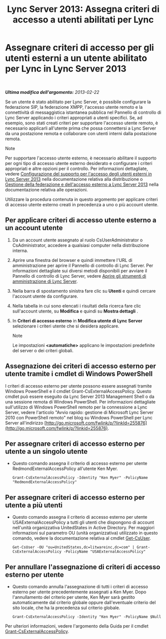﻿---
title: "Lync Server 2013: Assegna criteri di accesso a utenti abilitati per Lync"
TOCTitle: Assegnare criteri di accesso per gli utenti esterni a un utente abilitato per Lync
ms:assetid: 736fcaad-9f95-4896-b767-e199d86a00a4
ms:mtpsurl: https://technet.microsoft.com/it-it/library/Gg398551(v=OCS.15)
ms:contentKeyID: 49300973
ms.date: 08/24/2015
mtps_version: v=OCS.15
ms.translationtype: HT
---

# Assegnare criteri di accesso per gli utenti esterni a un utente abilitato per Lync in Lync Server 2013

 

_**Ultima modifica dell'argomento:** 2013-02-22_

Se un utente è stato abilitato per Lync Server, è possibile configurare la federazione SIP, la federazione XMPP, l'accesso utente remoto e la connettività di messaggistica istantanea pubblica nel Pannello di controllo di Lync Server applicando i criteri appropriati a utenti specifici. Se, ad esempio, sono stati creati criteri per supportare l'accesso utente remoto, è necessario applicarli all'utente prima che possa connettersi a Lync Server da una postazione remota e collaborare con utenti interni dalla postazione remota.


> [!NOTE]
> Per supportare l'accesso utente esterno, è necessario abilitare il supporto per ogni tipo di accesso utente esterno desiderato e configurare i criteri appropriati e altre opzioni per il controllo. Per informazioni dettagliate, vedere <A href="lync-server-2013-configuring-support-for-external-user-access.md">Configurazione del supporto per l'accesso degli utenti esterni in Lync Server 2013</A> nella documentazione relativa alla distribuzione o <A href="lync-server-2013-managing-federation-and-external-access-to-lync-server-2013.md">Gestione della federazione e dell'accesso esterno a Lync Server 2013</A> nella documentazione relativa alle operazioni.



Utilizzare la procedura contenuta in questo argomento per applicare criteri di accesso utente esterno creati in precedenza a uno o più account utente.

## Per applicare criteri di accesso utente esterno a un account utente

1.  Da un account utente assegnato al ruolo CsUserAdministrator o CsAdministrator, accedere a qualsiasi computer nella distribuzione interna.

2.  Aprire una finestra del browser e quindi immettere l'URL di amministrazione per aprire il Pannello di controllo di Lync Server. Per informazioni dettagliate sui diversi metodi disponibili per avviare il Pannello di controllo di Lync Server, vedere [Aprire gli strumenti di amministrazione di Lync Server](lync-server-2013-open-lync-server-administrative-tools.md).

3.  Nella barra di spostamento sinistra fare clic su **Utenti** e quindi cercare l'account utente da configurare.

4.  Nella tabella in cui sono elencati i risultati della ricerca fare clic sull'account utente, su **Modifica** e quindi su **Mostra dettagli** .

5.  In **Criteri di accesso esterno** in **Modifica utente di Lync Server** selezionare i criteri utente che si desidera applicare.
    

    > [!NOTE]
    > Le impostazioni <STRONG>&lt;automatiche&gt;</STRONG> applicano le impostazioni predefinite del server o dei criteri globali.



## Assegnazione dei criteri di accesso esterno per utente tramite i cmdlet di Windows PowerShell

I criteri di accesso esterno per utente possono essere assegnati tramite Windows PowerShell e il cmdlet Grant-CsExternalAccessPolicy. Questo cmdlet può essere eseguito da Lync Server 2013 Management Shell o da una sessione remota di Windows PowerShell. Per informazioni dettagliate sull'utilizzo di Windows PowerShell remoto per la connessione a Lync Server, vedere l'articolo "Avvio rapido: gestione di Microsoft Lync Server 2010 con PowerShell remoto" nel blog su Windows PowerShell per Lync Server all'indirizzo [http://go.microsoft.com/fwlink/p/?linkId=255876](http://go.microsoft.com/fwlink/p/?linkid=255876).

## Per assegnare criteri di accesso esterno per utente a un singolo utente

  - Questo comando assegna il criterio di accesso esterno per utente RedmondExternalAccessPolicy all'utente Ken Myer.
    
        Grant-CsExternalAccessPolicy -Identity "Ken Myer" -PolicyName "RedmondExternalAccessPolicy"

## Per assegnare criteri di accesso esterno per utente a più utenti

  - Questo comando assegna il criterio di accesso esterno per utente USAExternalAccessPolicy a tutti gli utenti che dispongono di account nell'unità organizzativa UnitedStates in Active Directory. Per maggiori informazioni sul parametro OU (unità organizzativa) utilizzato in questo comando, vedere la documentazione relativa al cmdlet [Get-CsUser](https://docs.microsoft.com/en-us/powershell/module/skype/Get-CsUser).
    
        Get-CsUser -OU "ou=UnitedStates,dc=litwareinc,dc=com" | Grant-CsExternalAccessPolicy -PolicyName "USAExternalAccessPolicy"

## Per annullare l'assegnazione di criteri di accesso esterno per utente

  - Questo comando annulla l'assegnazione di tutti i criteri di accesso esterno per utente precedentemente assegnati a Ken Myer. Dopo l'annullamento del criterio per utente, Ken Myer sarà gestito automaticamente dal criterio globale oppure dall'eventuale criterio del sito locale, che ha la precedenza sul criterio globale.
    
        Grant-CsExternalAccessPolicy -Identity "Ken Myer" -PolicyName $Null

Per ulteriori informazioni, vedere l'argomento della Guida per il cmdlet [Grant-CsExternalAccessPolicy](https://docs.microsoft.com/en-us/powershell/module/skype/Grant-CsExternalAccessPolicy).

